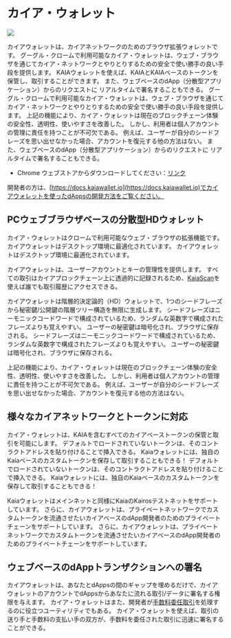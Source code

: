 # カイア・ウォレット

![](/img/banners/kaia-kaiawallet.png)

カイアウォレットは、カイアネットワークのためのブラウザ拡張ウォレットです。 グーグル・クロームで利用可能なカイア・ウォレットは、ウェブ・ブラウザを通じてカイア・ネットワークとやりとりするための安全で使い勝手の良い手段を提供します。 KAIAウォレットを使えば、KAIAとKAIAベースのトークンを保管し、取引することができます。 また、ウェブベースのdApp（分散型アプリケーション）からのリクエストに
リアルタイムで署名することもできる。 グーグル・クロームで利用可能なカイア・ウォレットは、ウェブ・ブラウザを通じてカイア・ネットワークとやりとりするための安全で使い勝手の良い手段を提供します。 上記の機能により、カイア・ウォレットは現在のブロックチェーン体験の安全性、透明性、使いやすさを改善した。 しかし、利用者は個人アカウントの管理に責任を持つことが不可欠である。 例えば、ユーザーが自分のシードフレーズを思い出せなかった場合、アカウントを復元する他の方法はない。 また、ウェブベースのdApp（分散型アプリケーション）からのリクエストに
リアルタイムで署名することもできる。

- Chrome ウェブストアからダウンロードしてください：[リンク](https://chromewebstore.google.com/detail/kaia-wallet/jblndlipeogpafnldhgmapagcccfchpi)

開発者の方は、[https://docs.kaiawallet.io](https://docs.kaiawallet.io)でカイアウォレットを使ったdAppsの開発方法をご覧ください。

## PCウェブブラウザベースの分散型HDウォレット

カイア・ウォレットはクロームで利用可能なウェブ・ブラウザの拡張機能です。 カイアウォレットはデスクトップ環境に最適化されています。 カイアウォレットはデスクトップ環境に最適化されています。

カイアウォレットは、ユーザーアカウントとキーの管理性を提供します。 すべての取引はカイアブロックチェーン上に透過的に記録されるため、[KaiaScan](../block-explorers/kaiascan.md)を使えば誰でも取引履歴にアクセスできる。

カイアウォレットは階層的決定論的（HD）ウォレットで、1つのシードフレーズから秘密鍵/公開鍵の階層ツリー構造を無限に生成します。 シードフレーズはニーモニックコードワードで構成されているため、ランダムな英数字で構成されたフレーズよりも覚えやすい。 ユーザーの秘密鍵は暗号化され、ブラウザに保存される。 シードフレーズはニーモニックコードワードで構成されているため、ランダムな英数字で構成されたフレーズよりも覚えやすい。 ユーザーの秘密鍵は暗号化され、ブラウザに保存される。

上記の機能により、カイア・ウォレットは現在のブロックチェーン体験の安全性、透明性、使いやすさを改善した。 しかし、利用者は個人アカウントの管理に責任を持つことが不可欠である。 例えば、ユーザーが自分のシードフレーズを思い出せなかった場合、アカウントを復元する他の方法はない。

## 様々なカイアネットワークとトークンに対応

カイア・ウォレットは、KAIAを含むすべてのカイアベーストークンの保管と取引を可能にします。 デフォルトでロードされていないトークンは、そのコントラクトアドレスを貼り付けることで挿入できる。 Kaiaウォレットには、独自のKaiaベースのカスタムトークンを保存して取引することもできる！ デフォルトでロードされていないトークンは、そのコントラクトアドレスを貼り付けることで挿入できる。 Kaiaウォレットには、独自のKaiaベースのカスタムトークンを保存して取引することもできる！

Kaiaウォレットはメインネットと同様にKaiaのKairosテストネットをサポートしています。 さらに、カイアウォレットは、プライベートネットワークでカスタムトークンを流通させたいカイアベースのdApp開発者のためのプライベートチェーンをサポートしています。 さらに、カイアウォレットは、プライベートネットワークでカスタムトークンを流通させたいカイアベースのdApp開発者のためのプライベートチェーンをサポートしています。

## ウェブベースのdAppトランザクションへの署名

カイアウォレットは、あなたとdAppsの間のギャップを埋めるだけで、カイアウォレットのアカウントでdAppsからあなたに流れる取引/データに署名する権限を与えます。
カイア・ウォレットはまた、開発者が[手数料委任取引](../../transactions/transactions.md#fee-delegation)を処理するのに役立つユーティリティでもある。 カイア・ウォレットを使えば、取引の送り手と手数料の支払い手の双方が、手数料を委任された取引に迅速に署名することができる。